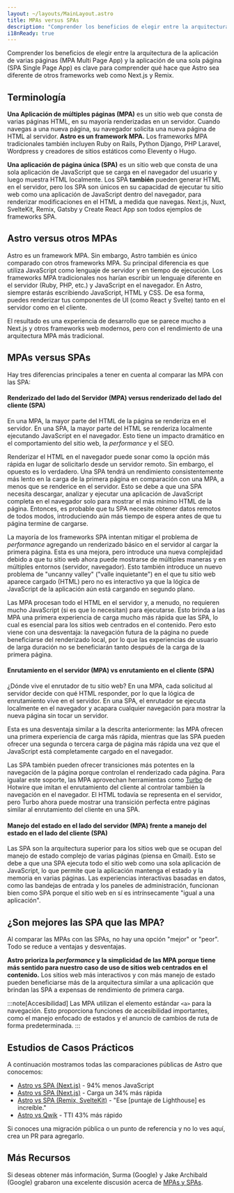 ```yaml
---
layout: ~/layouts/MainLayout.astro
title: MPAs versus SPAs
description: "Comprender los beneficios de elegir entre la arquitectura de la aplicación de varias páginas (MPA Multi Page App) y la aplicación de una sola página (SPA Single Page App) es clave para comprender qué hace que Astro sea diferente de otros frameworks web."
i18nReady: true
---
```


Comprender los beneficios de elegir entre la arquitectura de la aplicación de varias páginas (MPA Multi Page App) y la aplicación de una sola página (SPA Single Page App) es clave para comprender qué hace que Astro sea diferente de otros frameworks web como Next.js y Remix.

## Terminología

**Una Aplicación de múltiples páginas (MPA)** es un sitio web que consta de varias páginas HTML, en su mayoría renderizadas en un servidor. Cuando navegas a una nueva página, su navegador solicita una nueva página de HTML al servidor. **Astro es un framework MPA.** Los frameworks MPA tradicionales también incluyen Ruby on Rails, Python Django, PHP Laravel, Wordpress y creadores de sitios estáticos como Eleventy o Hugo.

**Una aplicación de página única (SPA)** es un sitio web que consta de una sola aplicación de JavaScript que se carga en el navegador del usuario y luego muestra HTML localmente. Los SPA **también** pueden generar HTML en el servidor, pero los SPA son únicos en su capacidad de ejecutar tu sitio web como una aplicación de JavaScript dentro del navegador, para renderizar modificaciones en el HTML a medida que navegas. Next.js, Nuxt, SvelteKit, Remix, Gatsby y Create React App son todos ejemplos de frameworks SPA.

## Astro versus otros MPAs

Astro es un framework MPA. Sin embargo, Astro también es único comparado con otros frameworks MPA. Su principal diferencia es que utiliza JavaScript como lenguaje de servidor y en tiempo de ejecución. Los frameworks MPA tradicionales nos harían escribir un lenguaje diferente en el servidor (Ruby, PHP, etc.) y JavaScript en el navegador. En Astro, siempre estarás escribiendo JavaScript, HTML y CSS. De esa forma, puedes renderizar tus componentes de UI (como React y Svelte) tanto en el servidor como en el cliente.

El resultado es una experiencia de desarrollo que se parece mucho a Next.js y otros frameworks web modernos, pero con el rendimiento de una arquitectura MPA más tradicional.

## MPAs versus SPAs

Hay tres diferencias principales a tener en cuenta al comparar las MPA con las SPA:

#### Renderizado del lado del Servidor (MPA) versus renderizado del lado del cliente (SPA)

En una MPA, la mayor parte del HTML de la página se renderiza en el servidor. En una SPA, la mayor parte del HTML se renderiza localmente ejecutando JavaScript en el navegador. Esto tiene un impacto dramático en el comportamiento del sitio web, la _performance_ y el SEO.

Renderizar el HTML en el navegador puede sonar como la opción más rápida en lugar de solicitarlo desde un servidor remoto. Sin embargo, el opuesto es lo verdadero. Una SPA tendrá un rendimiento consistentemente más lento en la carga de la primera página en comparación con una MPA, a menos que se renderice en el servidor. Esto se debe a que una SPA necesita descargar, analizar y ejecutar una aplicación de JavaScript completa en el navegador solo para mostrar el más mínimo HTML de la página. Entonces, es probable que tu SPA necesite obtener datos remotos de todos modos, introduciendo aún más tiempo de espera antes de que tu página termine de cargarse.

La mayoría de los frameworks SPA intentan mitigar el problema de _performance_ agregando un renderizado básico en el servidor al cargar la primera página. Esta es una mejora, pero introduce una nueva complejidad debido a que tu sitio web ahora puede mostrarse de múltiples maneras y en múltiples entornos (servidor, navegador). Esto también introduce un nuevo problema de "uncanny valley" ("valle inquietante") en el que tu sitio web aparece cargado (HTML) pero no es interactivo ya que la lógica de JavaScript de la aplicación aún está cargando en segundo plano.

Las MPA procesan todo el HTML en el servidor y, a menudo, no requieren mucho JavaScript (si es que lo necesitan) para ejecutarse. Esto brinda a las MPA una primera experiencia de carga mucho más rápida que las SPA, lo cual es esencial para los sitios web centrados en el contenido. Pero esto viene con una desventaja: la navegación futura de la página no puede beneficiarse del renderizado local, por lo que las experiencias de usuario de larga duración no se beneficiarán tanto después de la carga de la primera página.

#### Enrutamiento en el servidor (MPA) vs enrutamiento en el cliente (SPA)

¿Dónde vive el enrutador de tu sitio web? En una MPA, cada solicitud al servidor decide con qué HTML responder, por lo que la lógica de enrutamiento vive en el servidor. En una SPA, el enrutador se ejecuta localmente en el navegador y acapara cualquier navegación para mostrar la nueva página sin tocar un servidor.

Esta es una desventaja similar a la descrita anteriormente: las MPA ofrecen una primera experiencia de carga más rápida, mientras que las SPA pueden ofrecer una segunda o tercera carga de página más rápida una vez que el JavaScript está completamente cargado en el navegador.

Las SPA también pueden ofrecer transiciones más potentes en la navegación de la página porque controlan el renderizado cada página. Para igualar este soporte, las MPA aprovechan herramientas como [Turbo](https://turbo.hotwired.dev/) de Hotwire que imitan el enrutamiento del cliente al controlar también la navegación en el navegador. El HTML todavía se representa en el servidor, pero Turbo ahora puede mostrar una transición perfecta entre páginas similar al enrutamiento del cliente en una SPA.

#### Manejo del estado en el lado del servidor (MPA) frente a manejo del estado en el lado del cliente (SPA)

Las SPA son la arquitectura superior para los sitios web que se ocupan del manejo de estado complejo de varias páginas (piensa en Gmail). Esto se debe a que una SPA ejecuta todo el sitio web como una sola aplicación de JavaScript, lo que permite que la aplicación mantenga el estado y la memoria en varias páginas. Las experiencias interactivas basadas en datos, como las bandejas de entrada y los paneles de administración, funcionan bien como SPA porque el sitio web en sí es intrínsecamente "igual a una aplicación".

## ¿Son mejores las SPA que las MPA?

Al comparar las MPAs con las SPAs, no hay una opción "mejor" or "peor". Todo se reduce a ventajas y desventajas.

**Astro prioriza la _performance_ y la simplicidad de las MPA porque tiene más sentido para nuestro caso de uso de sitios web centrados en el contenido.** Los sitios web más interactivos y con más manejo de estado pueden beneficiarse más de la arquitectura similar a una aplicación que brindan las SPA a expensas de rendimiento de primera carga.

:::note[Accesibilidad]
Las MPA utilizan el elemento estándar `<a>` para la navegación. Esto proporciona funciones de accesibilidad importantes, como el manejo enfocado de estados y el anuncio de cambios de ruta de forma predeterminada.
:::

## Estudios de Casos Prácticos

A continuación mostramos todas las comparaciones públicas de Astro que conocemos:

- [Astro vs SPA (Next.js)](https://twitter.com/t3dotgg/status/1437195415439360003) - 94% menos JavaScript
- [Astro vs SPA (Next.js)](https://twitter.com/jlengstorf/status/1442707241627385860?lang=en) - Carga un 34% más rápida
- [Astro vs SPA (Remix, SvelteKit)](https://www.youtube.com/watch?v=2ZEMb_H-LYE&t=8163s) - "Ese [puntaje de Lighthouse] es increíble."
- [Astro vs Qwik](https://www.youtube.com/watch?v=2ZEMb_H-LYE&t=8504s) - TTI 43% más rápido 

Si conoces una migración pública o un punto de referencia y no lo ves aquí, crea un PR para agregarlo.

## Más Recursos

Si deseas obtener más información, Surma (Google) y Jake Archibald (Google) grabaron una excelente discusión acerca de [MPAs y SPAs](https://www.youtube.com/watch?v=ivLhf3hq7eM).
